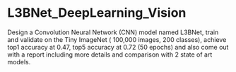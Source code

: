 # L3BNet_DeepLearning_Vision
Design a Convolution Neural Network (CNN) model named L3BNet, train and validate on the Tiny ImageNet ( 100,000 images, 200 classes), achieve top1 accuracy at 0.47, top5 accuracy at 0.72 (50 epochs) and also come out with a report including more details and comparison with 2 state of art models.
